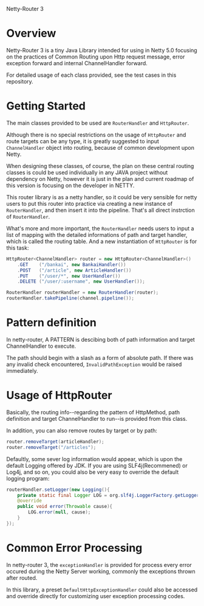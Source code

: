 Netty-Router 3

# Overview

Netty-Router 3 is a tiny Java Library intended for using in Netty 5.0 focusing on the practices of Common Routing upon Http request message, error exception forward and internal ChannelHandler forward.

For detailed usage of each class provided, see the test cases in this repository.

# Getting Started

The main classes provided to be used are `RouterHandler` and `HttpRouter`.

Although there is no special restrictions on the usage of `HttpRouter` and route targets can be any type, it is greatly suggested to input `ChannelHandler` object into routing, because of common development upon Netty.

When designing these classes, of course, the plan on these central routing classes is could be used individually in any JAVA project without dependency on Netty, however it is just in the plan and current roadmap of this version is focusing on the developer in NETTY.

This router library is as a netty handler, so it could be very sensible for netty users to put this router into practice via creating a new instance of `RouterHandler`, and then insert it into the pipeline. That's all direct instrction of `RouterHandler`.

What's more and more important, the `RouterHandler` needs users to input a list of mapping with the detailed informations of path and target handler, which is called the routing table. And a new instantiation of  `HttpRouter` is for this task:

```java
HttpRouter<ChannelHandler> router = new HttpRouter<ChannelHandler>()
    .GET    ("/bankai", new BankaiHandler())
    .POST   ("/article", new ArticleHandler())
    .PUT    ("/user/*", new UserHandler())
    .DELETE ("/user/:username", new UserHandler());

RouterHandler routerHandler = new RouterHandler(router);
routerHandler.takePipeline(channel.pipeline());
```

# Pattern definition

In netty-router, A PATTERN is descibing both of path information and target ChannelHandler to execute.

The path should begin with a slash as a form of absolute path. If there was any invalid check encountered, `InvalidPathException` would be raised immediately.

# Usage of HttpRouter

Basically, the routing info--regarding the pattern of HttpMethod, path definition and target ChannelHandler to run--is provided from this class.

In addition, you can also remove routes by target or by path:

```java
router.removeTarget(articleHandler);
router.removeTarget("/articles");
```

Defaultly, some sever log information would appear, which is upon the default Logging offered by JDK. If you are using SLF4j(Recommened) or Log4j, and so on, you could also be very easy to override the default logging program:

```java
routerHandler.setLogger(new Logging(){
    private static final Logger LOG = org.slf4j.LoggerFactory.getLogger(RouterHandler.class);
    @override
    public void error(Throwable cause){
        LOG.error(null, cause);
    }
});
```

# Common Error Processing

In netty-router 3, the `exceptionHandler` is provided for process every error occured during the Netty Server working, commonly the exceptions thrown after routed.

In this library, a preset `DefaultHttpExceptionHandler` could also be accessed and override directly for customizing user exception processing codes.